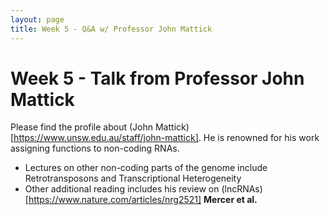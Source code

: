 ```yaml
---
layout: page
title: Week 5 - Q&A w/ Professor John Mattick 
---
```


Week 5 - Talk from Professor John Mattick 
=====================

Please find the profile about (John Mattick)[https://www.unsw.edu.au/staff/john-mattick]. He is renowned for his work assigning functions to non-coding RNAs. 

- Lectures on other non-coding parts of the genome include Retrotransposons and Transcriptional Heterogeneity
- Other additional reading includes his review on (lncRNAs)[https://www.nature.com/articles/nrg2521] **Mercer et al.**
  
